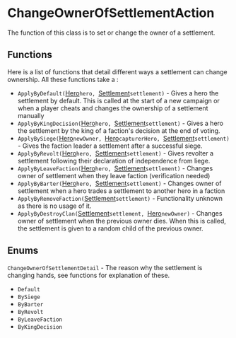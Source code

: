 # ChangeOwnerOfSettlementAction

The function of this class is to set or change the owner of a settlement.

## Functions

Here is a list of functions that detail different ways a settlement can change ownership. All these functions take a :
- `ApplyByDefault(`[Hero](../hero.md)`hero, `[Settlement](../settlement.md)`settlement)` - Gives a hero the settlement by default. This is called at the start of a new campaign or when a player cheats and changes the ownership of a settlement manually
- `ApplyByKingDecision(`[Hero](../hero.md)`hero, `[Settlement](../settlement.md)`settlement)` - Gives a hero the settlement by the king of a faction's decision at the end of voting.
- `ApplyBySiege(`[Hero](../hero.md)`newOwner, `[Hero](../hero.md)`capturerHero, `[Settlement](../settlement.md)`settlement)` - Gives the faction leader a settlement after a successful siege.
- `ApplyByRevolt(`[Hero](../hero.md)`hero, `[Settlement](../settlement.md)`settlement)` - Gives revolter a settlement following their declaration of independence from liege.
- `ApplyByLeaveFaction(`[Hero](../hero.md)`hero, `[Settlement](../settlement.md)`settlement)` - Changes owner of settlement when they leave faction (verification needed)
- `ApplyByBarter(`[Hero](../hero.md)`hero, `[Settlement](../settlement.md)`settlement)` - Changes owner of settlement when a hero trades a settlement to another hero in a faction
- `ApplyByRemoveFaction(`[Settlement](../settlement.md)`settlement)` - Functionality unknown as there is no usage of it.
- `ApplyByDestroyClan(`[Settlement](../settlement.md)`settlement, `[Hero](../hero.md)`newOwner)` - Changes owner of settlement when the previous owner dies. When this is called, the settlement is given to a random child of the previous owner.

## Enums

`ChangeOwnerOfSettlementDetail` - The reason why the settlement is changing hands, see functions for explanation of these.
  - `Default`
  - `BySiege`
  - `ByBarter`
  - `ByRevolt`
  - `ByLeaveFaction`
  - `ByKingDecision`
